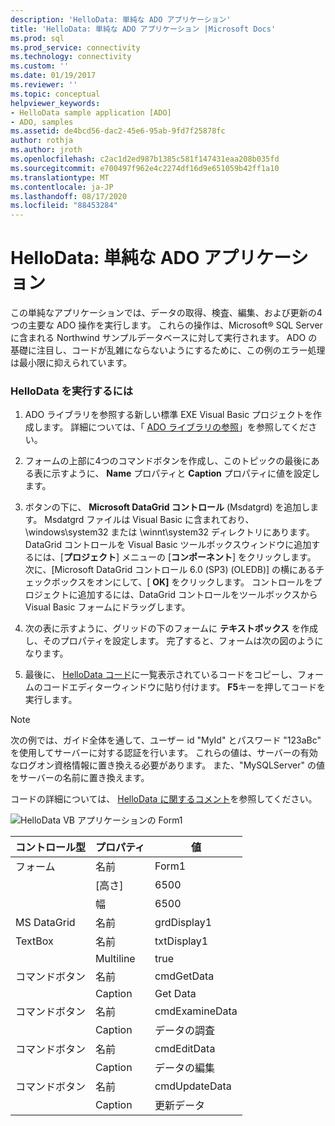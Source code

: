 ```yaml
---
description: 'HelloData: 単純な ADO アプリケーション'
title: 'HelloData: 単純な ADO アプリケーション |Microsoft Docs'
ms.prod: sql
ms.prod_service: connectivity
ms.technology: connectivity
ms.custom: ''
ms.date: 01/19/2017
ms.reviewer: ''
ms.topic: conceptual
helpviewer_keywords:
- HelloData sample application [ADO]
- ADO, samples
ms.assetid: de4bcd56-dac2-45e6-95ab-9fd7f25878fc
author: rothja
ms.author: jroth
ms.openlocfilehash: c2ac1d2ed987b1385c581f147431eaa208b035fd
ms.sourcegitcommit: e700497f962e4c2274df16d9e651059b42ff1a10
ms.translationtype: MT
ms.contentlocale: ja-JP
ms.lasthandoff: 08/17/2020
ms.locfileid: "88453284"
---
```

# <a name="hellodata-a-simple-ado-application"></a>HelloData: 単純な ADO アプリケーション
この単純なアプリケーションでは、データの取得、検査、編集、および更新の4つの主要な ADO 操作を実行します。 これらの操作は、Microsoft® SQL Server に含まれる Northwind サンプルデータベースに対して実行されます。 ADO の基礎に注目し、コードが乱雑にならないようにするために、この例のエラー処理は最小限に抑えられています。  
  
### <a name="to-run-hellodata"></a>HelloData を実行するには  
  
1.  ADO ライブラリを参照する新しい標準 EXE Visual Basic プロジェクトを作成します。 詳細については、「 [ADO ライブラリの参照](../../../ado/guide/referencing-the-ado-libraries.md)」を参照してください。  
  
2.  フォームの上部に4つのコマンドボタンを作成し、このトピックの最後にある表に示すように、 **Name** プロパティと **Caption** プロパティに値を設定します。  
  
3.  ボタンの下に、 **Microsoft DataGrid コントロール** (Msdatgrd) を追加します。 Msdatgrd ファイルは Visual Basic に含まれており、\windows\system32 または \winnt\system32 ディレクトリにあります。 DataGrid コントロールを Visual Basic ツールボックスウィンドウに追加するには、[**プロジェクト**] メニューの [**コンポーネント**] をクリックします。 次に、[Microsoft DataGrid コントロール 6.0 (SP3) (OLEDB)] の横にあるチェックボックスをオンにして、[ **OK]** をクリックします。 コントロールをプロジェクトに追加するには、DataGrid コントロールをツールボックスから Visual Basic フォームにドラッグします。  
  
4.  次の表に示すように、グリッドの下のフォームに **テキストボックス** を作成し、そのプロパティを設定します。 完了すると、フォームは次の図のようになります。  
  
5.  最後に、 [HelloData コード](../../../ado/guide/data/hellodata-code.md)に一覧表示されているコードをコピーし、フォームのコードエディターウィンドウに貼り付けます。 **F5**キーを押してコードを実行します。  
  
> [!NOTE]
>  次の例では、ガイド全体を通して、ユーザー id "MyId" とパスワード "123aBc" を使用してサーバーに対する認証を行います。 これらの値は、サーバーの有効なログオン資格情報に置き換える必要があります。 また、"MySQLServer" の値をサーバーの名前に置き換えます。  
  
 コードの詳細については、 [HelloData に関するコメント](../../../ado/guide/data/comments-on-hellodata.md)を参照してください。  
  
 ![HelloData VB アプリケーションの Form1](../../../ado/guide/data/media/hellodata.gif "HelloData")  
  
|コントロール型|プロパティ|値|  
|------------------|--------------|-----------|  
|フォーム|名前|Form1|  
||[高さ]|6500|  
||幅|6500|  
|MS DataGrid|名前|grdDisplay1|  
|TextBox|名前|txtDisplay1|  
||Multiline|true|  
|コマンドボタン|名前|cmdGetData|  
||Caption|Get Data|  
|コマンドボタン|名前|cmdExamineData|  
||Caption|データの調査|  
|コマンドボタン|名前|cmdEditData|  
||Caption| データの編集|  
|コマンドボタン|名前|cmdUpdateData|  
||Caption|更新データ|

